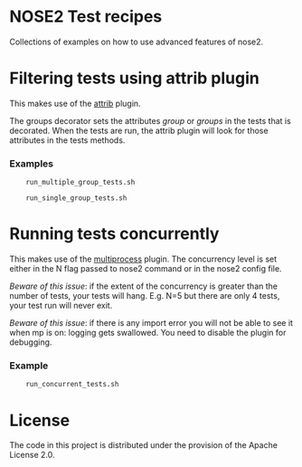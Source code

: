NOSE2 Test recipes
==================

Collections of examples on how to use advanced features of nose2.


# Filtering tests using attrib plugin

This makes use of the [attrib](http://nose2.readthedocs.org/en/latest/plugins/attrib.html) plugin.

The groups decorator sets the attributes _group_ or _groups_ in the tests that is decorated.
When the tests are run, the attrib plugin will look for those attributes in the tests methods.

### Examples
```
    run_multiple_group_tests.sh
```

```
    run_single_group_tests.sh
```

# Running tests concurrently

This makes use of the [multiprocess](http://nose2.readthedocs.org/en/latest/plugins/mp.html) plugin.
The concurrency level is set either in the N flag passed to nose2 command or in the nose2 config file.

_Beware of this issue_: if the extent of the concurrency is greater than the number of tests, your tests will hang. E.g. N=5 but there are only 4 tests, your
test run will never exit.

_Beware of this issue_: if there is any import error you will not be able to see it when mp is on: logging gets swallowed. You need to disable the plugin for debugging. 

### Example
```
    run_concurrent_tests.sh
```

# License
The code in this project is distributed under the provision of the Apache License 2.0.
